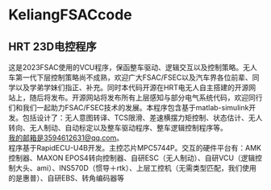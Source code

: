 # KeliangFSACcode   
## HRT 23D电控程序
这是2023FSAC使用的VCU程序，保函整车驱动、逻辑交互以及控制策略。无人车第一代下层控制策略尚不成熟，欢迎广大FSAC/FSEC以及汽车界各位前辈、同学以及学弟学妹们指正、补充。同时本代码开源在HRT电无人自主搭建的开源网站上，随后将发布。开源网站将发布所有上层感知与部分电气系统代码，欢迎同行们和我们一起助力FSAC/FSEC技术的发展。本程序包含基于matlab-simulink开发。包括设计了：无人意图转译、TCS限滑、差速横摆力矩控制、状态估计、无人转向、无人制动、自动标定以及整车驱动程序、整车逻辑控制程序等。    
我的邮箱是3594612631@qq.com。   
程序基于RapidECU-U4B开发。主控芯片MPC5744P。交互的硬件平台有：AMK控制器、MAXON EPOS4转向控制器、自研ESC（无人制动）、自研VCU（逻辑控制大头、ami）、INS570D（惯导＋rtk）、上层工控机（无需类型匹配，我们使用的是惠普）、自研EBS、转角编码器等
